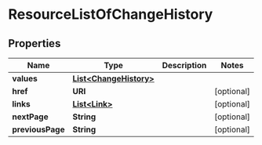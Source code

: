 

# ResourceListOfChangeHistory


## Properties

Name | Type | Description | Notes
------------ | ------------- | ------------- | -------------
**values** | [**List&lt;ChangeHistory&gt;**](ChangeHistory.md) |  | 
**href** | **URI** |  |  [optional]
**links** | [**List&lt;Link&gt;**](Link.md) |  |  [optional]
**nextPage** | **String** |  |  [optional]
**previousPage** | **String** |  |  [optional]



